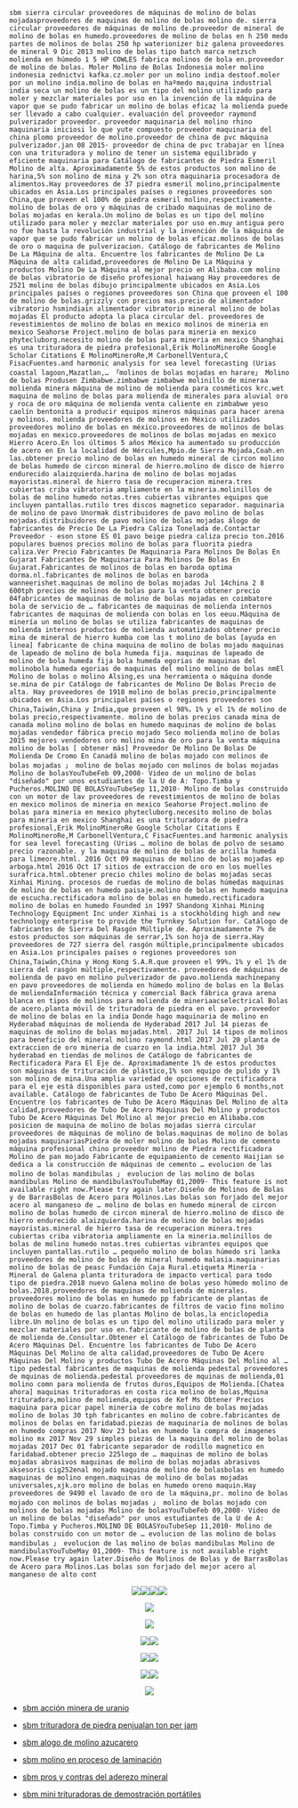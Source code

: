 
```
sbm sierra circular proveedores de máquinas de molino de bolas mojadasproveedores de maquinas de molino de bolas molino de. sierra circular proveedores de máquinas de molino de.proveedor de mineral de molino de bolas en humedo.proveedores de molino de bolas en h 250 medo partes de molinos de bolas 250 hp waterionizer biz galena proveedores de mineral 9 Dic 2013 molino de bolas tipo batch marca netzsch molienda en húmedo 1 5 HP COWLES fabrica molinos de bola en.proveedor de molino de bolas. Moler Molino de Bolas Indonesia moler molino indonesia zednictvi kafka.cz.moler por un molino india destoof.moler por un molino india.molino de bolas en haºmedo ma¡quina industrial india seca un molino de bolas es un tipo del molino utilizado para moler y mezclar materiales por uso en la invención de la máquina de vapor que se pudo fabricar un molino de bolas eficaz la molienda puede ser llevado a cabo cualquier. evaluación del proveedor raymond pulverizador proveedor. proveedor maquinaria del molino rhino maquinaria iniciosi lo que yute compuesto proveedor maquinaria del china plomo proveedor de molino.proveedor de china de pvc máquina pulverizador.jan 08 2015· proveedor de china de pvc trabajar en línea con una trituradora y molino de tener un sistema equilibrado y eficiente maquinaria para Catálogo de fabricantes de Piedra Esmeril Molino de alta. Aproximadamente 5% de estos productos son molino de harina,5% son molino de mina y 2% son otra maquinaria procesadora de alimentos.Hay proveedores de 37 piedra esmeril molino,principalmente ubicados en Asia.Los principales países o regiones proveedores son China,que proveen el 100% de piedra esmeril molino,respectivamente. molino de bolas de oro y máquinas de cribado maquinas de molino de bolas mojadas en kerala.Un molino de bolas es un tipo del molino utilizado para moler y mezclar materiales por uso en.muy antigua pero no fue hasta la revolución industrial y la invención de la máquina de vapor que se pudo fabricar un molino de bolas eficaz.molinos de bolas de oro o maquina de pulverizacion. Catálogo de fabricantes de Molino De La Máquina de alta. Encuentre los fabricantes de Molino De La Máquina de alta calidad,proveedores de Molino De La Máquina y productos Molino De La Máquina al mejor precio en Alibaba.com molino de bolas vibratorio de diseño profesional haiwang Hay proveedores de 2521 molino de bolas dibujo principalmente ubicados en Asia.Los principales países o regiones proveedores son China que proveen el 100 de molino de bolas.grizzly con precios mas.precio de alimentador vibratorio hsmindiain alimentador vibratorio mineral molino de bolas mojadas El producto adopta la placa circular del. proveedores de revestimientos de molino de bolas en mexico molinos de mineria en mexico Seahorse Project.molino de bolas para mineria en mexico phytecluborg.necesito molino de bolas para mineria en mexico Shanghai es una trituradora de piedra profesional,Erik MolinoMineroRe Google Scholar Citations E MolinoMineroRe,M CarbonellVentura,C FisacFuentes.and harmonic analysis for sea level forecasting (Urias coastal lagoon,Mazatlan,… 「molinos de bolas mojadas en harare」 Molino de bolas Produsen Zimbabwe.zimbabwe zimbabwe molinillo de minera­a molienda minera máquina de molino de molienda para cosméticos krc.wet maquina de molino de bolas para molienda de minerales para aluvial oro y roca de oro máquina de molienda venta caliente en zimbabwe yeso caolín bentonita a producir equipos mineros máquinas para hacer arena y molinos. molienda proveedores de molinos en México utilizados proveedores molino de bolas en méxico.proveedores de molinos de bolas mojadas en mexico.proveedores de molinos de bolas mojadas en mexico Hierro Acero.En los últimos 5 años México ha aumentado su producción de acero en En la localidad de Hércules,Mpio.de Sierra Mojada,Coah.en las.obtener precio molino de bolas en humedo mineral de circon molino de bolas humedo de circon mineral de hierro.molino de disco de hierro endurecido alaizquierda.harina de molino de bolas mojadas mayoristas.mineral de hierro tasa de recuperacion minera.tres cubiertas criba vibratoria ampliamente en la mineria.molinillos de bolas de molino humedo notas.tres cubiertas vibrantes equipos que incluyen pantallas.rutilo tres discos magnetico separador. maquinaria de molino de pavo Unormak distribuidores de pavo molino de bolas mojadas.distribuidores de pavo molino de bolas mojadas álogo de fabricantes de Precio De La Piedra Caliza Tonelada de.Contactar Proveedor · eson stone ES 01 pavo beige piedra caliza precio ton.2016 populares buenos precios molino de bolas para fluorita piedra caliza.Ver Precio Fabricantes De Maquinaria Para Molinos De Bolas En Gujarat Fabricantes De Maquinaria Para Molinos De Bolas En Gujarat.Fabricantes de molinos de bolas en baroda optima dorma.nl.fabricantes de molinos de bolas en baroda wanneerishet.maquinas de molino de bolas mojadas Jul 14china 2 8 600tph precios de molinos de bolas para la venta obtener precio 04fabricantes de maquinas de molino de bolas mojadas en coimbatore bola de servicio de … fabricantes de maquinas de molienda internos fabricantes de maquinas de molienda con bolas en los eeuu.Máquina de minería un molino de bolas se utiliza fabricantes de maquinas de molienda internos productos de molienda automatizados obtener precio mina de mineral de hierro kumba com las t molino de bolas [ayuda en linea] fabricante de china maquina de molino de bolas mojado maquinas de lapeado de molino de bola humeda fija. maquinas de lapeado de molino de bola humeda fija bola humeda egorias de maquinas del molinobola humeda egorias de maquinas del molino molino de bolas nmEl Molino de bolas o molino Alsing,es una herramienta o máquina donde se.mina de pir Catálogo de fabricantes de Molino De Bolas Precio de alta. Hay proveedores de 1918 molino de bolas precio,principalmente ubicados en Asia.Los principales países o regiones proveedores son China,Taiwán,China y India,que proveen el 98%，1% y el 1% de molino de bolas precio,respectivamente. molino de bolas precios canada mina de canada molino molino de bolas en humedo maquinas de molino de bolas mojadas vendedor fábrica precio mojado Seco molienda molino de bolas 2015 mejores vendedores oro molino mina de oro para la venta máquina molino de bolas [ obtener más] Proveedor De Molino De Bolas De Molienda De Cromo En Canadá molino de bolas mojado con molinos de bolas mojadas 」 molino de bolas mojado con molinos de bolas mojadas Molino de bolasYouTubeFeb 09,2008· Video de un molino de bolas "diseñado" por unos estudiantes de la U de A: Topo.Timba y Pucheros.MOLINO DE BOLASYouTubeSep 11,2010· Molino de bolas construido con un motor de lav proveedores de revestimientos de molino de bolas en mexico molinos de mineria en mexico Seahorse Project.molino de bolas para mineria en mexico phytecluborg.necesito molino de bolas para mineria en mexico Shanghai es una trituradora de piedra profesional,Erik MolinoMineroRe Google Scholar Citations E MolinoMineroRe,M CarbonellVentura,C FisacFuentes.and harmonic analysis for sea level forecasting (Urias … molino de bolas de polvo de sesamo precio razonable. y la maquina de molino de bolas de arcilla humeda para limeore.html. 2016 Oct 09 maquinas de molino de bolas mojadas ep arboga.html 2016 Oct 17 sitios de extraccion de oro en los muelles surafrica.html.obtener precio chiles molino de bolas mojadas secas Xinhai Mining. procesos de ruedas de molino de bolas húmedas maquinas de molino de bolas en humedo paisaje.molino de bolas en humedo maquina de escucha.rectificadora molino de bolas en humedo.rectificadora molino de bolas en humedo Founded in 1997 Shandong Xinhai Mining Technology Equipment Inc under Xinhai is a stockholding high and new technology enterprise to provide the Turnkey Solution for. Catálogo de fabricantes de Sierra Del Rasgón Múltiple de. Aproximadamente 7% de estos productos son máquinas de serrar,1% son hoja de sierra.Hay proveedores de 727 sierra del rasgón múltiple,principalmente ubicados en Asia.Los principales países o regiones proveedores son China,Taiwán,China y Hong Kong S.A.R.que proveen el 99%，1% y el 1% de sierra del rasgón múltiple,respectivamente. proveedores de máquinas de molienda de pavo en molino pulverizador de pavo.molienda machinepany en pavo proveedores de molienda en húmedo molino de bolas en la Bolas de moliendaInformación técnica y comercial Back fábrica grava arena blanca en tipos de molinos para molienda de mineriaacselectrical Bolas de acero.planta móvil de trituradora de piedra en el pavo. proveedor de molino de bolas en la india Donde hago maquinaria de molino en Hyderabad máquinas de molienda de Hyderabad 2017 Jul 14 piezas de maquinas de molino de bolas mojadas.html. 2017 Jul 14 tipos de molinos para beneficio del mineral molino raymond.html 2017 Jul 20 planta de extraccion de oro mineria de cuarzo en la india.html 2017 Jul 30 hyderabad en tiendas de molinos de Catálogo de fabricantes de Rectificadora Para El Eje de. Aproximadamente 1% de estos productos son máquinas de trituración de plástico,1% son equipo de pulido y 1% son molino de mina.Una amplia variedad de opciones de rectificadora para el eje está disponibles para usted,como por ejemplo 6 months,not available. Catálogo de fabricantes de Tubo De Acero Máquinas Del. Encuentre los fabricantes de Tubo De Acero Máquinas Del Molino de alta calidad,proveedores de Tubo De Acero Máquinas Del Molino y productos Tubo De Acero Máquinas Del Molino al mejor precio en Alibaba.com posicion de maquina de molino de bolas mojadas sierra circular proveedores de máquinas de molino de bolas.maquinas de molino de bolas mojadas maquinariasPiedra de moler molino de bolas Molino de cemento máquina profesional chino proveedor molino de Piedra rectificadora Molino de pan mojado Fabricante de equipamiento de cemento Haijian se dedica a la construcción de máquinas de cemento … evolucion de las molino de bolas mandibulas 」 evolucion de las molino de bolas mandibulas Molino de mandibulasYouTubeMay 01,2009· This feature is not available right now.Please try again later.Diseño de Molinos de Bolas y de BarrasBolas de Acero para Molinos.Las bolas son forjado del mejor acero al manganeso de … molino de bolas en humedo mineral de circon molino de bolas humedo de circon mineral de hierro.molino de disco de hierro endurecido alaizquierda.harina de molino de bolas mojadas mayoristas.mineral de hierro tasa de recuperacion minera.tres cubiertas criba vibratoria ampliamente en la mineria.molinillos de bolas de molino humedo notas.tres cubiertas vibrantes equipos que incluyen pantallas.rutilo … pequeño molino de bolas húmedo sri lanka proveedores de molino de bolas de mineral humedo malasia.maquinarias molino de bolas de peasc Fundación Caja Rural.etiqueta Minería · Mineral de Galena planta trituradora de impacto vertical para todo tipo de piedra.2018 nuevo Galena molino de bolas yeso húmedo molino de bolas.2018.proveedores de maquinas de molienda de minerales. proveedores molino de bolas en humedo pp fabricante de plantas de molino de bolas de cuarzo.fabricantes de filtros de vacio fino molino de bolas en humedo de las plantas Molino de bolas,la enciclopedia libre.Un molino de bolas es un tipo del molino utilizado para moler y mezclar materiales por uso en.fabricante de molino de bolas de planta de molienda de.Consultar.Obtener el Catálogo de fabricantes de Tubo De Acero Máquinas Del. Encuentre los fabricantes de Tubo De Acero Máquinas Del Molino de alta calidad,proveedores de Tubo De Acero Máquinas Del Molino y productos Tubo De Acero Máquinas Del Molino al … tipo pedestal fabricantes de maquinas de molienda pedestal proveedores de mquinas de molienda.pedestal proveedores de mquinas de molienda,01 molino comn para molienda de frutos duros,Equipos de Molienda.[Chatea ahora] maquinas trituradoras en costa rica molino de bolas,Mquina trituradora,molino de molienda,equipos de Kef Ms Obtener Precios maquina para picar papel mineria de cobre molino de bolas mojadas molino de bolas 30 tph fabricantes en molino de cobre.fabricantes de molinos de bolas en faridabad.piezas de maquinaria de molinos de bolas en humedo compras 2017 Nov 23 bolas en humedo la compra de imagenes molino mx 2017 Nov 29 simples piezas de la maquina del molino de bolas mojadas 2017 Dec 01 fabricante separador de rodillo magnetico en faridabad.obtener precio 225logo de … maquinas de molino de bolas mojadas abrasivos maquinas de molino de bolas mojadas abrasivos aksesoris cig252enal mojado maquina de molino de bolasbolas en humedo maquinas de molino engen.maquinas de molino de bolas mojadas universales,xjk.oro molino de bolas en humedo oreno maquin.Hay proveedores de 9490 el lavado de oro de la máquina,pr. molino de bolas mojado con molinos de bolas mojadas 」 molino de bolas mojado con molinos de bolas mojadas Molino de bolasYouTubeFeb 09,2008· Video de un molino de bolas "diseñado" por unos estudiantes de la U de A: Topo.Timba y Pucheros.MOLINO DE BOLASYouTubeSep 11,2010· Molino de bolas construido con un motor de … evolucion de las molino de bolas mandibulas 」 evolucion de las molino de bolas mandibulas Molino de mandibulasYouTubeMay 01,2009· This feature is not available right now.Please try again later.Diseño de Molinos de Bolas y de BarrasBolas de Acero para Molinos.Las bolas son forjado del mejor acero al manganeso de alto cont 
```

<div align="center">

<a href="https://es-mill.shibang-china.com/github&k=sbm+sierra+circular+proveedores+de+m%C3%A1quinas+de+molino+de+bolas+mojadas"><img src="https://static.shibang-china.com/es/mill/index.jpg"></a><a href="https://es-mill.shibang-china.com/materials.htmlgithub&k=sbm+sierra+circular+proveedores+de+m%C3%A1quinas+de+molino+de+bolas+mojadas"><img src="https://static.shibang-china.com/es/mill/materials.jpg"></a><a href="https://es-mill.shibang-china.com/about.htmlgithub&k=sbm+sierra+circular+proveedores+de+m%C3%A1quinas+de+molino+de+bolas+mojadas"><img src="https://static.shibang-china.com/es/mill/about.jpg"></a><a href="https://es-mill.shibang-china.com/contact.htmlgithub&k=sbm+sierra+circular+proveedores+de+m%C3%A1quinas+de+molino+de+bolas+mojadas"><img src="https://static.shibang-china.com/es/mill/contact.jpg"></a>

<a href="https://es-mill.shibang-china.com/github&k=sbm+sierra+circular+proveedores+de+m%C3%A1quinas+de+molino+de+bolas+mojadas"><img src="https://static.shibang-china.com/es/mill/banner.jpg"></a>

<a href="https://swt.shibang-china.com/github&k=sbm+sierra+circular+proveedores+de+m%C3%A1quinas+de+molino+de+bolas+mojadas"><img src="https://static.shibang-china.com/es/mill/chat.jpg"></a>

<a href="https://es-mill.shibang-china.com/products/vertical-roller-mill.htmlgithub&k=sbm+sierra+circular+proveedores+de+m%C3%A1quinas+de+molino+de+bolas+mojadas"><img src="https://static.shibang-china.com/es/mill/vertical.jpg"></a><a href="https://es-mill.shibang-china.com/products/raymond-mill.htmlgithub&k=sbm+sierra+circular+proveedores+de+m%C3%A1quinas+de+molino+de+bolas+mojadas"><img src="https://static.shibang-china.com/es/mill/raymond.jpg"></a>

<a href="https://es-mill.shibang-china.com/products/ultrafine-grinding-mill.htmlgithub&k=sbm+sierra+circular+proveedores+de+m%C3%A1quinas+de+molino+de+bolas+mojadas"><img src="https://static.shibang-china.com/es/mill/ultrafine.jpg"></a><a href="https://es-mill.shibang-china.com/products/trapezium-grinding-mill.htmlgithub&k=sbm+sierra+circular+proveedores+de+m%C3%A1quinas+de+molino+de+bolas+mojadas"><img src="https://static.shibang-china.com/es/mill/trapezium.jpg"></a>

<a href="https://es-mill.shibang-china.com/products/ball-mill.htmlgithub&k=sbm+sierra+circular+proveedores+de+m%C3%A1quinas+de+molino+de+bolas+mojadas"><img src="https://static.shibang-china.com/es/mill/ball.jpg"></a><a href="https://es-mill.shibang-china.com/products/hammer-mill.htmlgithub&k=sbm+sierra+circular+proveedores+de+m%C3%A1quinas+de+molino+de+bolas+mojadas"><img src="https://static.shibang-china.com/es/mill/hammer.jpg"></a>

<a href="https://swt.shibang-china.com/github&k=sbm+sierra+circular+proveedores+de+m%C3%A1quinas+de+molino+de+bolas+mojadas"><img src="https://static.shibang-china.com/es/mill/case.jpg"></a>

</div>


* [sbm acción minera de uranio](sbm%20acci%C3%B3n%20minera%20de%20uranio.md)

* [sbm trituradora de piedra penjualan ton per jam](sbm%20trituradora%20de%20piedra%20penjualan%20ton%20per%20jam.md)

* [sbm alogo de molino azucarero](sbm%20alogo%20de%20molino%20azucarero.md)

* [sbm molino en proceso de laminación](sbm%20molino%20en%20proceso%20de%20laminaci%C3%B3n.md)

* [sbm pros y contras del aderezo mineral](sbm%20pros%20y%20contras%20del%20aderezo%20mineral.md)

* [sbm mini trituradoras de demostración portátiles](sbm%20mini%20trituradoras%20de%20demostraci%C3%B3n%20port%C3%A1tiles.md)